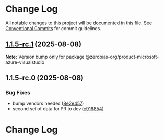 # Change Log

All notable changes to this project will be documented in this file.
See [Conventional Commits](https://conventionalcommits.org) for commit guidelines.

## [1.1.5-rc.1](https://github.com/zerobias-org/product/compare/@zerobias-org/product-microsoft-azure-visualstudio@1.1.5-rc.0...@zerobias-org/product-microsoft-azure-visualstudio@1.1.5-rc.1) (2025-08-08)

**Note:** Version bump only for package @zerobias-org/product-microsoft-azure-visualstudio





## 1.1.5-rc.0 (2025-08-08)


### Bug Fixes

* bump vendors needed ([8e2e457](https://github.com/zerobias-org/product/commit/8e2e457e0b5d7141a05e8f2c178bc2854f2b7178))
* second set of data for PR to dev ([c916854](https://github.com/zerobias-org/product/commit/c916854bcf229b1c2042ffdea18472d66a061aaf))





# Change Log
